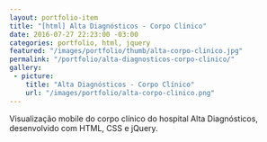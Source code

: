 ```yaml
---
layout: portfolio-item
title: "[html] Alta Diagnósticos - Corpo Clínico"
date: 2016-07-27 22:23:00 -03:00
categories: portfolio, html, jquery
featured: "/images/portfolio/thumb/alta-corpo-clinico.jpg"
permalink: "/portfolio/alta-diagnosticos-corpo-clinico/"
gallery:
 - picture:
    title: "Alta Diagnósticos - Corpo Clínico"
    url: "/images/portfolio/alta-corpo-clinico.png"
---
```

Visualização mobile do corpo clínico do hospital Alta Diagnósticos, desenvolvido com HTML, CSS e jQuery.